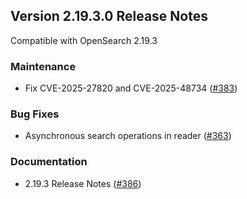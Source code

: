 ## Version 2.19.3.0 Release Notes
Compatible with OpenSearch 2.19.3

### Maintenance
* Fix CVE-2025-27820 and CVE-2025-48734 ([#383](https://github.com/opensearch-project/query-insights/pull/383))

### Bug Fixes
* Asynchronous search operations in reader ([#363](https://github.com/opensearch-project/query-insights/pull/363))

### Documentation
* 2.19.3 Release Notes ([#386](https://github.com/opensearch-project/query-insights/pull/386))
